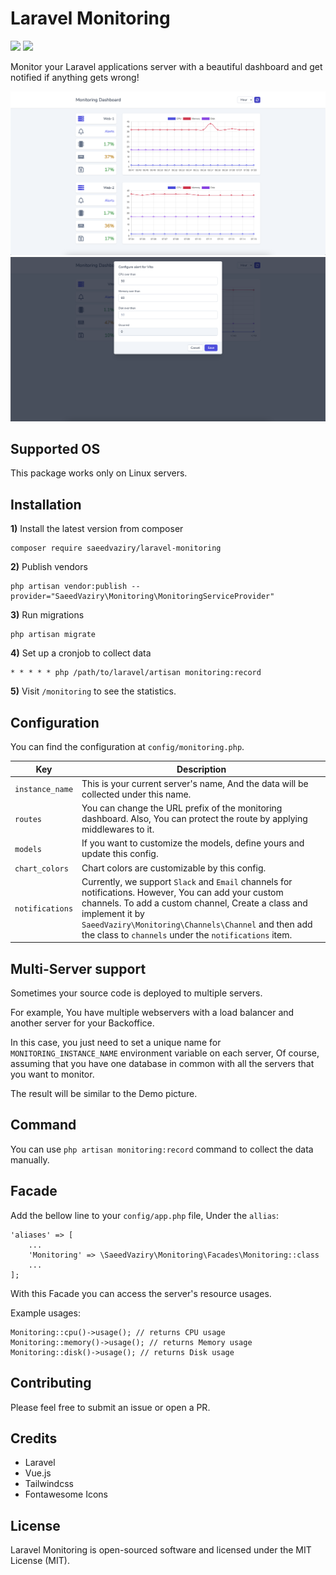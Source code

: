 # Laravel Monitoring

[![](https://img.shields.io/packagist/v/saeedvaziry/laravel-monitoring.svg?style=flat-square)](https://packagist.org/packages/saeedvaziry/laravel-monitoring)
![](https://github.com/saeedvaziry/laravel-monitoring/workflows/tests/badge.svg)

Monitor your Laravel applications server with a beautiful dashboard and get notified if anything gets wrong!

![](demo.png)
![](demo2.png)

## Supported OS

This package works only on Linux servers.

## Installation

**1)** Install the latest version from composer

    composer require saeedvaziry/laravel-monitoring

**2)** Publish vendors

    php artisan vendor:publish --provider="SaeedVaziry\Monitoring\MonitoringServiceProvider"

**3)** Run migrations

    php artisan migrate

**4)** Set up a cronjob to collect data

    * * * * * php /path/to/laravel/artisan monitoring:record

**5)** Visit `/monitoring` to see the statistics.

## Configuration

You can find the configuration at `config/monitoring.php`.

| Key             | Description                                                                                                                                                                                                                                                                                 |
|-----------------|---------------------------------------------------------------------------------------------------------------------------------------------------------------------------------------------------------------------------------------------------------------------------------------------|
| `instance_name` | This is your current server's name, And the data will be collected under this name.                                                                                                                                                                                                         |
| `routes`        | You can change the URL prefix of the monitoring dashboard. Also, You can protect the route by applying middlewares to it.                                                                                                                                                                   |
| `models`        | If you want to customize the models, define yours and update this config.                                                                                                                                                                                                                   |
| `chart_colors`  | Chart colors are customizable by this config.                                                                                                                                                                                                                                               |
| `notifications` | Currently, we support `Slack` and `Email` channels for notifications. However, You can add your custom channels. To add a custom channel, Create a class and implement it by `SaeedVaziry\Monitoring\Channels\Channel` and then add the class to `channels` under the `notifications` item. |


## Multi-Server support

Sometimes your source code is deployed to multiple servers.

For example, You have multiple webservers with a load balancer and another server for your Backoffice.

In this case, you just need to set a unique name for `MONITORING_INSTANCE_NAME` environment variable on each server, Of course, assuming that you have one database in common with all the servers that you want to monitor.

The result will be similar to the Demo picture.

## Command

You can use `php artisan monitoring:record` command to collect the data manually.

## Facade

Add the bellow line to your `config/app.php` file, Under the `allias`:

    'aliases' => [
        ...
        'Monitoring' => \SaeedVaziry\Monitoring\Facades\Monitoring::class
        ...
    ];

With this Facade you can access the server's resource usages.

Example usages:

    Monitoring::cpu()->usage(); // returns CPU usage
    Monitoring::memory()->usage(); // returns Memory usage
    Monitoring::disk()->usage(); // returns Disk usage


## Contributing

Please feel free to submit an issue or open a PR.

## Credits

* Laravel
* Vue.js
* Tailwindcss
* Fontawesome Icons

## License

Laravel Monitoring is open-sourced software and licensed under the MIT License (MIT).
